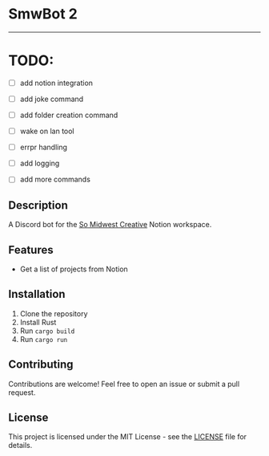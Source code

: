 # SmwBot 2
---

# TODO:

- [ ] add notion integration
- [ ] add joke command
- [ ] add folder creation command
- [ ] wake on lan tool
- [ ] errpr handling
- [ ] add logging
- [ ] add more commands


## Description

A Discord bot for the [So Midwest Creative](https://www.notion.so/So-Midwest-Creative-b1c0f0e7c3c74d5c9f8f4a1a5a8c5b0a) Notion workspace.

## Features

- Get a list of projects from Notion

## Installation

1. Clone the repository
2. Install Rust
3. Run `cargo build`
4. Run `cargo run`

## Contributing

Contributions are welcome! Feel free to open an issue or submit a pull request.

## License

This project is licensed under the MIT License - see the [LICENSE](LICENSE) file for details.
    


